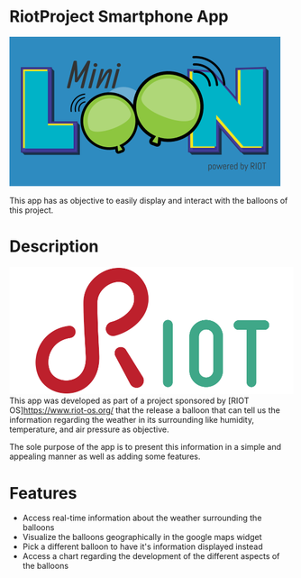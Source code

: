 # RiotProject Smartphone App

![MiniLoon](/assets/images/miniloon.png)

This app has as objective to easily display and interact with the balloons of this project.

# Description
![RIOT](/assets/images/riot.png)
This app was developed as part of a project sponsored by [RIOT OS]https://www.riot-os.org/ that the release a balloon that can tell us the information regarding the weather in its surrounding like humidity, temperature, and air pressure as objective.

The sole purpose of the app is to present this information in a simple and appealing manner as well as adding some features.

# Features

* Access real-time information about the weather surrounding the balloons
* Visualize the balloons geographically in the google maps widget
* Pick a different balloon to have it's information displayed instead
* Access a chart regarding the development of the different aspects of the balloons